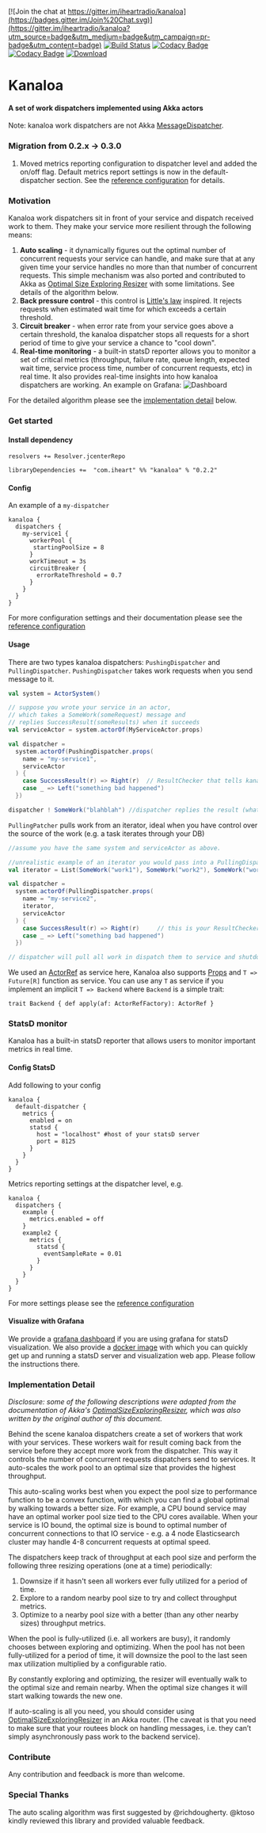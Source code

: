 
[![Join the chat at https://gitter.im/iheartradio/kanaloa](https://badges.gitter.im/Join%20Chat.svg)](https://gitter.im/iheartradio/kanaloa?utm_source=badge&utm_medium=badge&utm_campaign=pr-badge&utm_content=badge)
[![Build Status](https://travis-ci.org/iheartradio/kanaloa.svg)](https://travis-ci.org/iheartradio/kanaloa)
[![Codacy Badge](https://api.codacy.com/project/badge/coverage/a2cce2086ae145018ff5738e8f9d2d52)](https://www.codacy.com/app/kailuo-wang/kanaloa)
[![Codacy Badge](https://api.codacy.com/project/badge/grade/a2cce2086ae145018ff5738e8f9d2d52)](https://www.codacy.com/app/kailuo-wang/kanaloa)
[![Download](https://api.bintray.com/packages/iheartradio/maven/kanaloa/images/download.svg)](https://bintray.com/iheartradio/maven/kanaloa/_latestVersion)

# Kanaloa


#### A set of work dispatchers implemented using Akka actors
Note: kanaloa work dispatchers are not Akka [MessageDispatcher](http://doc.akka.io/docs/akka/snapshot/scala/dispatchers.html).

### Migration from 0.2.x -> 0.3.0
1. Moved metrics reporting configuration to dispatcher level and added the on/off flag. Default metrics report settings is now in the default-dispatcher section. See the [reference configuration](src/main/resources/reference.conf) for details.


### Motivation
 Kanaloa work dispatchers sit in front of your service and dispatch received work to them. They make your service more resilient through the following means:
  1. **Auto scaling** - it dynamically figures out the optimal number of concurrent requests your service can handle, and make sure that at any given time your service handles no more than that number of concurrent requests. This simple mechanism was also ported and contributed to Akka as [Optimal Size Exploring Resizer](http://doc.akka.io/docs/akka/2.4.1/scala/routing.html#Optimal_Size_Exploring_Resizer) with some limitations. See details of the algorithm below.
  2. **Back pressure control** - this control is [Little's law](https://en.wikipedia.org/wiki/Little%27s_law) inspired. It rejects requests when estimated wait time for which exceeds a certain threshold.
  3. **Circuit breaker** - when error rate from your service goes above a certain threshold, the kanaloa dispatcher stops all requests for a short period of time to give your service a chance to "cool down".
  4. **Real-time monitoring** - a built-in statsD reporter allows you to monitor a set of critical metrics (throughput, failure rate, queue length, expected wait time, service process time, number of concurrent requests, etc) in real time. It also provides real-time insights into how kanaloa dispatchers are working. An example on Grafana:
  ![Dashboard](https://github.com/iheartradio/docker-grafana-graphite/blob/master/dashboard.png)

For the detailed algorithm please see the [implementation detail](#impl) below.

### Get started

#### Install dependency
```
resolvers += Resolver.jcenterRepo

libraryDependencies +=  "com.iheart" %% "kanaloa" % "0.2.2"
```

#### Config
An example of a `my-dispatcher`
```
kanaloa {
  dispatchers {
    my-service1 {
      workerPool {
       startingPoolSize = 8
      }
      workTimeout = 3s
      circuitBreaker {
        errorRateThreshold = 0.7
      }
    }
  }
}
```
For more configuration settings and their documentation please see the [reference configuration](src/main/resources/reference.conf)

#### Usage

There are two types kanaloa dispatchers: `PushingDispatcher` and `PullingDispatcher`.
`PushingDispatcher` takes work requests when you send message to it.
```Scala
val system = ActorSystem()

// suppose you wrote your service in an actor,
// which takes a SomeWork(someRequest) message and
// replies SuccessResult(someResults) when it succeeds
val serviceActor = system.actorOf(MyServiceActor.props)

val dispatcher =
  system.actorOf(PushingDispatcher.props(
    name = "my-service1",
    serviceActor
  ) {
    case SuccessResult(r) => Right(r)  // ResultChecker that tells kanaloa if the request is handled succesffully
    case _ => Left("something bad happened")
  })

dispatcher ! SomeWork("blahblah") //dispatcher replies the result (whatever wrapped in the SuccessResult) back.

```

`PullingPatcher` pulls work from an iterator, ideal when you have control over the source of the work (e.g. a task iterates through your DB)
```Scala
//assume you have the same system and serviceActor as above.

//unrealistic example of an iterator you would pass into a PullingDispatcher
val iterator = List(SomeWork("work1"), SomeWork("work2"), SomeWork("work3")).iterator

val dispatcher =
  system.actorOf(PullingDispatcher.props(
    name = "my-service2",
    iterator,
    serviceActor
  ) {
    case SuccessResult(r) => Right(r)     // this is your ResultChecker which tell kanaloa if the request is handled succesffully
    case _ => Left("something bad happened")
  })

// dispatcher will pull all work in dispatch them to service and shutdown itself when all done. 

```

We used an [ActorRef](http://doc.akka.io/api/akka/snapshot/index.html#akka.actor.ActorRef) as service here, Kanaloa also supports [Props](http://doc.akka.io/api/akka/snapshot/index.html#akka.actor.Props) and `T => Future[R]` function as service. You can use any `T` as service if you implement an implicit `T => Backend` where `Backend` is a simple trait:
```
trait Backend { def apply(af: ActorRefFactory): ActorRef }
```

### StatsD monitor

Kanaloa has a built-in statsD reporter that allows users to monitor important metrics in real time.

#### Config StatsD
Add following to your config
```
kanaloa {
  default-dispatcher {
    metrics {
      enabled = on
      statsd {
        host = "localhost" #host of your statsD server
        port = 8125
      }
    }
  }
}
```

Metrics reporting settings at the dispatcher level, e.g.
```
kanaloa {
  dispatchers {
    example {
      metrics.enabled = off
    }
    example2 {
      metrics {
        statsd {
          eventSampleRate = 0.01
        }
      }
    }
  }
}
```
For more settings please see the [reference configuration](src/main/resources/reference.conf)

#### Visualize with Grafana

We provide a [grafana dashboard](grafana/dashboard.json) if you are using grafana for statsD visualization.
We also provide a [docker image](https://github.com/iheartradio/docker-grafana-graphite) with which you can quickly get up and running a statsD server and visualization web app. Please follow the instructions there.


### <a name="impl"></a>Implementation Detail

*Disclosure: some of the following descriptions were adapted from the documentation of Akka's [OptimalSizeExploringResizer](http://doc.akka.io/docs/akka/2.4.1/scala/routing.html#Optimal_Size_Exploring_Resizer), which was also written by the original author of this document.*

Behind the scene kanaloa dispatchers create a set of workers that work with your services. These workers wait for result coming back from the service before they accept more work from the dispatcher. This way it controls the number of concurrent requests dispatchers send to services. It auto-scales the work pool to an optimal size that provides the highest throughput.

This auto-scaling works best when you expect the pool size to performance function to be a convex function, with which you can find a global optimal by walking towards a better size. For example, a CPU bound service may have an optimal worker pool size tied to the CPU cores available. When your service is IO bound, the optimal size is bound to optimal number of concurrent connections to that IO service - e.g. a 4 node Elasticsearch cluster may handle 4-8 concurrent requests at optimal speed.

The dispatchers keep track of throughput at each pool size and perform the following three resizing operations (one at a time) periodically:

1. Downsize if it hasn't seen all workers ever fully utilized for a period of time.
2. Explore to a random nearby pool size to try and collect throughput metrics.
3. Optimize to a nearby pool size with a better (than any other nearby sizes) throughput metrics.

When the pool is fully-utilized (i.e. all workers are busy), it randomly chooses between exploring and optimizing. When the pool has not been fully-utilized for a period of time, it will downsize the pool to the last seen max utilization multiplied by a configurable ratio.

By constantly exploring and optimizing, the resizer will eventually walk to the optimal size and remain nearby. When the optimal size changes it will start walking towards the new one.

If auto-scaling is all you need, you should consider using [OptimalSizeExploringResizer](http://doc.akka.io/docs/akka/2.4.1/scala/routing.html#Optimal_Size_Exploring_Resizer) in an Akka router. (The caveat is that you need to make sure that your routees block on handling messages, i.e. they can’t simply asynchronously pass work to the backend service).


### Contribute

Any contribution and feedback is more than welcome.


### Special Thanks

The auto scaling algorithm was first suggested by @richdougherty. @ktoso kindly reviewed this library and provided valuable feedback.



